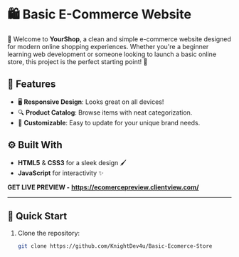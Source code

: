 # 🛍️ Basic E-Commerce Website 

🎉 Welcome to **YourShop**, a clean and simple e-commerce website designed for modern online shopping experiences. Whether you're a beginner learning web development or someone looking to launch a basic online store, this project is the perfect starting point! 🚀

## 🌟 Features 
- 🖥️ **Responsive Design**: Looks great on all devices!  
- 🔍 **Product Catalog**: Browse items with neat categorization.  
- 🎨 **Customizable**: Easy to update for your unique brand needs.

## ⚙️ Built With
- **HTML5** & **CSS3** for a sleek design 🖌️  
- **JavaScript** for interactivity ✨  


**GET LIVE PREVIEW -** **https://ecomercepreview.clientview.com/** 

---

## 🚀 Quick Start
1. Clone the repository:  
   ```bash
   git clone https://github.com/KnightDev4u/Basic-Ecomerce-Store

